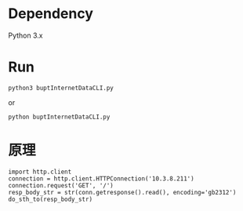 # Dependency

Python 3.x

# Run

    python3 buptInternetDataCLI.py

or

    python buptInternetDataCLI.py

# 原理

    import http.client
    connection = http.client.HTTPConnection('10.3.8.211')
    connection.request('GET', '/')
    resp_body_str = str(conn.getresponse().read(), encoding='gb2312')
    do_sth_to(resp_body_str)